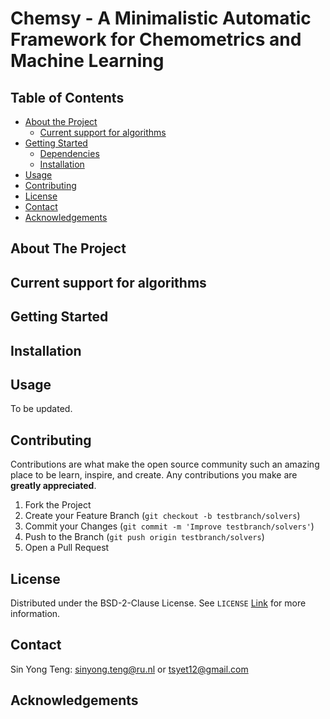 # Chemsy - A Minimalistic Automatic Framework for Chemometrics and Machine Learning




<!-- TABLE OF CONTENTS -->
## Table of Contents

* [About the Project](#about-the-project)
  * [Current support for algorithms](#current-support-for-algorithms)
* [Getting Started](#getting-started)
  * [Dependencies](#dependencies)
  * [Installation](#installation)
* [Usage](#usage)
* [Contributing](#contributing)
* [License](#license)
* [Contact](#contact)
* [Acknowledgements](#acknowledgements)


<!-- ABOUT THE PROJECT -->
## About The Project



## Current support for algorithms




<!-- GETTING STARTED -->
## Getting Started


## Installation



<!-- USAGE EXAMPLES -->
## Usage

To be updated.


<!-- CONTRIBUTING -->
## Contributing

Contributions are what make the open source community such an amazing place to be learn, inspire, and create. Any contributions you make are **greatly appreciated**.

1. Fork the Project
2. Create your Feature Branch (`git checkout -b testbranch/solvers`)
3. Commit your Changes (`git commit -m 'Improve testbranch/solvers'`)
4. Push to the Branch (`git push origin testbranch/solvers`)
5. Open a Pull Request


<!-- LICENSE -->
## License

Distributed under the BSD-2-Clause License. See `LICENSE` [Link](https://github.com/tsyet12/Chemsy/blob/main/LICENSE) for more information.



<!-- CONTACT -->
## Contact

Sin Yong Teng: sinyong.teng@ru.nl or tsyet12@gmail.com


<!-- ACKNOWLEDGEMENTS -->
## Acknowledgements
